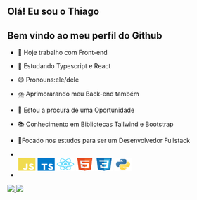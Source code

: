 ## Olá! Eu sou o Thiago
## Bem vindo ao meu perfil do Github

- 💼 Hoje trabalho com Front-end
- 🌱 Estudando Typescript e React
- 😄 Pronouns:ele/dele
- ⛈️ Aprimorarando meu Back-end também
- 🎲 Estou a procura de uma Oportunidade
- 📚 Conhecimento em Bibliotecas Tailwind e Bootstrap
- 🔭Focado nos estudos para ser um Desenvolvedor Fullstack


- <div style="display: inline_block"><br>
  <img align="center" alt="Thiudiaz-Js" height="30" width="40" src="https://raw.githubusercontent.com/devicons/devicon/master/icons/javascript/javascript-plain.svg">
  <img align="center" alt="Thiudiaz-Ts" height="30" width="40" src="https://raw.githubusercontent.com/devicons/devicon/master/icons/typescript/typescript-plain.svg">
  <img align="center" alt="Thiudiaz-React" height="30" width="40" src="https://raw.githubusercontent.com/devicons/devicon/master/icons/react/react-original.svg">
  <img align="center" alt="Thiudiaz-HTML" height="30" width="40" src="https://raw.githubusercontent.com/devicons/devicon/master/icons/html5/html5-original.svg">
  <img align="center" alt="Thiudiaz-CSS" height="30" width="40" src="https://raw.githubusercontent.com/devicons/devicon/master/icons/css3/css3-original.svg">
  <img align="center" alt="Rafa-Python" height="30" width="40" src="https://raw.githubusercontent.com/devicons/devicon/master/icons/python/python-original.svg">
  
  




- <div>
<a href="https://github.com/Thiudiaz">
<img loading="lazy" height="180em" src="https://github-readme-stats.vercel.app/api/top-langs/?username=Thiudiaz&layout=compact&langs_count=7&theme=dracula"/>
<img loading="lazy" height="180em" src="https://github-readme-stats.vercel.app/api?username=Thiudiaz&show_icons=true&theme=dracula&include_all_commits=true&count_private=true"/>
</div>











  
